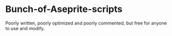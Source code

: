 # Bunch-of-Aseprite-scripts
Poorly written, poorly optimized and poorly commented, but free for anyone to use and modify.
